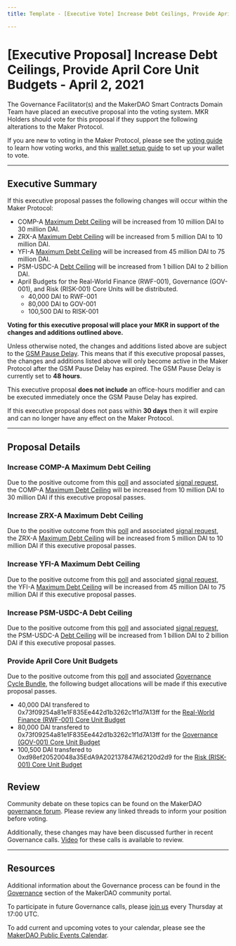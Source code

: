 ```yaml
---
title: Template - [Executive Vote] Increase Debt Ceilings, Provide April Core Unit Budgets - April 2, 2021

---
```

# [Executive Proposal] Increase Debt Ceilings, Provide April Core Unit Budgets - April 2, 2021

The Governance Facilitator(s) and the MakerDAO Smart Contracts Domain Team have placed an executive proposal into the voting system. MKR Holders should vote for this proposal if they support the following alterations to the Maker Protocol.

If you are new to voting in the Maker Protocol, please see the [voting guide](https://community-development.makerdao.com/en/learn/governance/how-voting-works/) to learn how voting works, and this [wallet setup guide](https://community-development.makerdao.com/en/learn/governance/voting-setup/) to set up your wallet to vote. 

---

## Executive Summary

If this executive proposal passes the following changes will occur within the Maker Protocol:
- COMP-A [Maximum Debt Ceiling](https://community-development.makerdao.com/en/learn/governance/module-dciam/) will be increased from 10 million DAI to 30 million DAI.
- ZRX-A [Maximum Debt Ceiling](https://community-development.makerdao.com/en/learn/governance/module-dciam/) will be increased from 5 million DAI to 10 million DAI.
- YFI-A [Maximum Debt Ceiling](https://community-development.makerdao.com/en/learn/governance/module-dciam/) will be increased from 45 million DAI to 75 million DAI.
- PSM-USDC-A [Debt Ceiling](https://community-development.makerdao.com/en/learn/governance/param-debt-ceiling) will be increased from 1 billion DAI to 2 billion DAI.
- April Budgets for the Real-World Finance (RWF-001), Governance (GOV-001), and Risk (RISK-001) Core Units will be distributed.
  - 40,000 DAI to RWF-001 
  - 80,000 DAI to GOV-001 
  - 100,500 DAI to RISK-001 

**Voting for this executive proposal will place your MKR in support of the changes and additions outlined above.**

Unless otherwise noted, the changes and additions listed above are subject to the [GSM Pause Delay](https://community-development.makerdao.com/en/learn/governance/param-gsm-pause-delay). This means that if this executive proposal passes, the changes and additions listed above will only become active in the Maker Protocol after the GSM Pause Delay has expired. The GSM Pause Delay is currently set to **48 hours**.

This executive proposal **does not include** an office-hours modifier and can be executed immediately once the GSM Pause Delay has expired.

If this executive proposal does not pass within **30 days** then it will expire and can no longer have any effect on the Maker Protocol. 

---

## Proposal Details

### Increase COMP-A Maximum Debt Ceiling

Due to the positive outcome from this [poll](https://vote.makerdao.com/polling/QmU1YX41) and associated [signal request](https://forum.makerdao.com/t/signal-request-adjust-comp-a-dc-iam-line/6992), the COMP-A [Maximum Debt Ceiling](https://community-development.makerdao.com/en/learn/governance/module-dciam/) will be increased from 10 million DAI to 30 million DAI if this executive proposal passes.

### Increase ZRX-A Maximum Debt Ceiling

Due to the positive outcome from this [poll](https://vote.makerdao.com/polling/QmQf3M48) and associated [signal request](https://forum.makerdao.com/t/signal-request-adjust-zrx-a-dc-iam-line/6993), the ZRX-A [Maximum Debt Ceiling](https://community-development.makerdao.com/en/learn/governance/module-dciam/) will be increased from 5 million DAI to 10 million DAI if this executive proposal passes.

### Increase YFI-A Maximum Debt Ceiling

Due to the positive outcome from this [poll](https://vote.makerdao.com/polling/QmQW5iXw) and associated [signal request](https://forum.makerdao.com/t/signal-request-adjust-yfi-a-dc-iam-line/7055), the YFI-A [Maximum Debt Ceiling](https://community-development.makerdao.com/en/learn/governance/module-dciam/) will be increased from 45 million DAI to 75 million DAI if this executive proposal passes.

### Increase PSM-USDC-A Debt Ceiling

Due to the positive outcome from this [poll](https://vote.makerdao.com/polling/QmUsKRJj) and associated [signal request](https://forum.makerdao.com/t/signal-request-adjust-psm-usdc-dc/7072), the PSM-USDC-A [Debt Ceiling](https://community-development.makerdao.com/en/learn/governance/param-debt-ceiling) will be increased from 1 billion DAI to 2 billion DAI if this executive proposal passes.

### Provide April Core Unit Budgets

Due to the positive outcome from this [poll](https://vote.makerdao.com/polling/QmS2rykD) and associated [Governance Cycle Bundle](https://vote.makerdao.com/executive/approve-march-2021-governance-cycle-bundle?network=mainnet#proposal-detail), the following budget allocations will be made if this executive proposal passes.
  - 40,000 DAI transfered to 0x73f09254a81e1F835Ee442d1b3262c1f1d7A13ff for the [Real-World Finance (RWF-001) Core Unit Budget](https://forum.makerdao.com/t/mip40c2-sp1-modify-core-unit-budget-real-world-finance/6225)
  - 80,000 DAI transfered to 0x73f09254a81e1F835Ee442d1b3262c1f1d7A13ff for the [Governance (GOV-001) Core Unit Budget](https://forum.makerdao.com/t/mip40c2-sp3-core-unit-budget-gov-001/6349)
  - 100,500 DAI transfered to 0xd98ef20520048a35EdA9A202137847A62120d2d9 for the [Risk (RISK-001) Core Unit Budget](https://forum.makerdao.com/t/mip40c2-sp2-add-core-unit-budget-risk-core-unit/6343)

## Review

Community debate on these topics can be found on the MakerDAO [governance forum](https://forum.makerdao.com/). Please review any linked threads to inform your position before voting.

Additionally, these changes may have been discussed further in recent Governance calls. [Video](https://www.youtube.com/playlist?list=PLLzkWCj8ywWNq5-90-Id6VPSsrk4OWVan) for these calls is available to review.

---

## Resources

Additional information about the Governance process can be found in the [Governance](https://community-development.makerdao.com/en/learn/governance) section of the MakerDAO community portal.

To participate in future Governance calls, please [join us](https://github.com/makerdao/community/tree/master/governance/governance-and-risk-meetings) every Thursday at 17:00 UTC.

To add current and upcoming votes to your calendar, please see the [MakerDAO Public Events Calendar](https://calendar.google.com/calendar/embed?src=makerdao.com_3efhm2ghipksegl009ktniomdk%40group.calendar.google.com&ctz=UTC&mode=week&showCalendars=0&showPrint=0).

